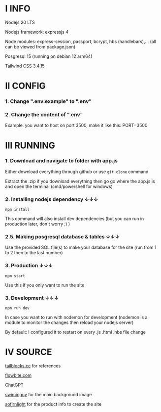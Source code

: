 ﻿# I INFO
Nodejs 20 LTS

Nodejs framework: expressjs 4

Node modules: express-session, passport, bcrypt, hbs (handlebars),... (all can be viewed from package.json)

Posgresql 15 (running on debian 12 arm64)

Tailwind CSS 3.4.15

# II CONFIG
### 1. Change ".env.example" to ".env"
### 2. Change the content of ".env"

Example: you want to host on port 3500, make it like this: PORT=3500

# III RUNNING
### 1. Download and navigate to folder with app.js
Either download everything through github or use `git clone` command

Extract the .zip if you download everything then go go where the app.js is and open the terminal (cmd/powershell for windows)

### 2. Installing nodejs dependency ↓↓↓
```npm install```

This command will also install dev dependencies (but you can run in production later, don't worry ;) )

### 2.5. Making posgresql database & tables ↓↓↓
Use the provided SQL file(s) to make your database for the site (run from 1 to 2 then to the last number)

### 3. Production ↓↓↓
```npm start```

Use this if you only want to run the site
### 3. Development ↓↓↓
```npm run dev```

In case you want to run with nodemon for development (nodemon is a module to monitor the changes then reload your nodejs server)

By default: I configured it to restart on every .js .html .hbs file change

# IV SOURCE
[tailblocks.cc](https://tailblocks.cc) for references

[flowbite.com](https://flowbite.com/docs/forms/search-input/)

ChatGPT

[swiminguy](https://www.deviantart.com/swiminguy/art/flashlight-in-the-dark-888954) for the main background image

[sofirnlight](https://www.sofirnlight.com) for the product info to create the site